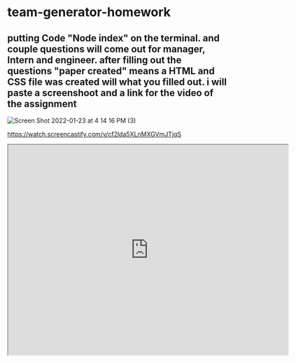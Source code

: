 # team-generator-homework

## putting Code "Node index" on the terminal. and couple questions will come out for manager, Intern and engineer. after filling out the questions "paper created" means a HTML and CSS file was created will what you filled out. i will paste a screenshoot and a link for the video of the assignment   

![Screen Shot 2022-01-23 at 4 14 16 PM (3)](https://user-images.githubusercontent.com/92010483/150702054-d108c996-f71b-423e-a318-d9cf4ee267d7.png)


https://watch.screencastify.com/v/cf2lda5XLnMXGVmJTjqS


<iframe src="https://drive.google.com/file/d/1b703HjuDlKnCv7pOZ2gFf59Lsbq3AW5b/preview" width="640" height="480"></iframe>
